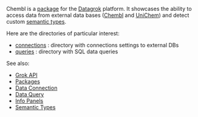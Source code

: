 Chembl is a [package](https://datagrok.ai/help/develop/develop#packages) for the [Datagrok](https://datagrok.ai) platform.
It showcases the ability to access data from external data bases ([Chembl](https://www.ebi.ac.uk/chembl/) and 
[UniChem](https://www.ebi.ac.uk/unichem/)) and detect custom 
[semantic types](https://datagrok.ai/help/discover/semantic-types).

Here are the directories of particular interest:

* [connections](https://github.com/datagrok-ai/public/tree/master/packages/Chembl/connections)
  : directory with connections settings to external DBs
* [queries](https://github.com/datagrok-ai/public/tree/master/packages/Chembl/queries)
  : directory with SQL data queries

See also: 
  * [Grok API](https://datagrok.ai/help/develop/grok-api)
  * [Packages](https://datagrok.ai/help/develop/develop#packages)
  * [Data Connection](https://datagrok.ai/help/access/data-connection)
  * [Data Query](https://datagrok.ai/help/access/data-query)
  * [Info Panels](https://datagrok.ai/help/discover/info-panels)
  * [Semantic Types](https://datagrok.ai/help/discover/semantic-types)
